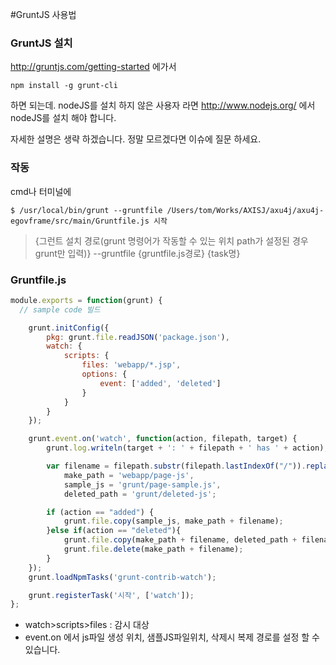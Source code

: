 #GruntJS 사용법

### GruntJS 설치
http://gruntjs.com/getting-started 에가서
```
npm install -g grunt-cli
```
하면 되는데. nodeJS를 설치 하지 않은 사용자 라면
http://www.nodejs.org/ 에서 nodeJS를 설치 해야 합니다.

자세한 설명은 생략 하겠습니다. 정말 모르겠다면 이슈에 질문 하세요.

### 작동
cmd나 터미널에
```
$ /usr/local/bin/grunt --gruntfile /Users/tom/Works/AXISJ/axu4j/axu4j-egovframe/src/main/Gruntfile.js 시작
```

> {그런트 설치 경로(grunt 명령어가 작동할 수 있는 위치 path가 설정된 경우 grunt만 입력)} --gruntfile {gruntfile.js경로} {task명}

### Gruntfile.js
```js
module.exports = function(grunt) {
  // sample code 빌드

	grunt.initConfig({
		pkg: grunt.file.readJSON('package.json'),
		watch: {
			scripts: {
				files: 'webapp/*.jsp',
				options: {
					event: ['added', 'deleted']
				}
			}
		}
	});

	grunt.event.on('watch', function(action, filepath, target) {
		grunt.log.writeln(target + ': ' + filepath + ' has ' + action);

		var filename = filepath.substr(filepath.lastIndexOf("/")).replace('.jsp', '.js'),
			make_path = 'webapp/page-js',
			sample_js = 'grunt/page-sample.js',
			deleted_path = 'grunt/deleted-js';

		if (action == "added") {
			grunt.file.copy(sample_js, make_path + filename);
		}else if(action == "deleted"){
			grunt.file.copy(make_path + filename, deleted_path + filename);
			grunt.file.delete(make_path + filename);
		}
	});
	grunt.loadNpmTasks('grunt-contrib-watch');

	grunt.registerTask('시작', ['watch']);
};
```
* watch>scripts>files : 감시 대상
* event.on 에서 js파일 생성 위치, 샘플JS파일위치, 삭제시 복제 경로를 설정 할 수 있습니다.
